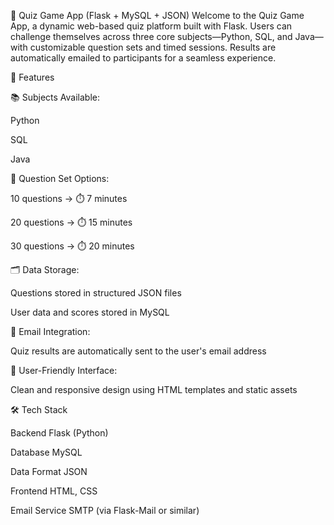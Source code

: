 🧠 Quiz Game App (Flask + MySQL + JSON)
Welcome to the Quiz Game App, a dynamic web-based quiz platform built with Flask. Users can challenge themselves across three core subjects—Python, SQL, and Java—with customizable question sets and timed sessions. Results are automatically emailed to participants for a seamless experience.

🚀 Features

📚 Subjects Available:

Python

SQL

Java

🔢 Question Set Options:

10 questions → ⏱️ 7 minutes

20 questions → ⏱️ 15 minutes

30 questions → ⏱️ 20 minutes

🗂️ Data Storage:

Questions stored in structured JSON files

User data and scores stored in MySQL

📧 Email Integration:

Quiz results are automatically sent to the user's email address

🎨 User-Friendly Interface:

Clean and responsive design using HTML templates and static assets

🛠️ Tech Stack

Backend	Flask (Python)

Database	MySQL

Data Format	JSON

Frontend	HTML, CSS

Email Service	SMTP (via Flask-Mail or similar)
